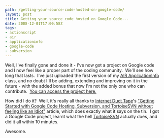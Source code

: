```yaml
---
path: /getting-your-source-code-hosted-on-google-code/
layout: post
title: Getting your source code hosted on Google Code...
date: 2008-12-01T17:00:58Z
tags:
- actionscript
- air
- applicationinfo
- google-code
- subversion
---
```


Well, I've finally gone and done it - I've now got a project on Google code and I now feel like a proper part of the coding community.  We'll see how long that lasts.  I've just uploaded the first version of my <a href="http://www.psyked.co.uk/actionscript/application-information-class-for-air.htm" target="_self">AIR ApplicationInfo</a> class, and no doubt I'll be adding, extending and improving on it in the future - with the added bonus that now I'm not the only one who can contribute.  <a href="http://code.google.com/p/psyked-as-classes/" target="_blank">You can access the project here.</a>

How did I do it?  Well, it's really all thanks to <a href="http://internetducttape.com/" target="_blank">Internet Duct Tape</a>'s <a href="http://internetducttape.com/2007/03/03/howto_google_code_hosting_subversion_tortoisesvn/" target="_blank">"Getting Started with Google Code Hosting, Subversion, and TortoiseSVN without feeling like an Idiot"</a> article, which does exactly what it says on the tin.  I got a Google Code project, learnt what the hell <a href="http://tortoisesvn.tigris.org/" target="_blank">TortoiseSVN</a> actually does, and did it all within 10 minutes.

Awesome.